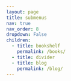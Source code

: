 ```yaml
---
layout: page
title: submenus
nav: true
nav_order: 8
dropdown: False
children:
  - title: bookshelf
    permalink: /books/
  - title: divider
  - title: blog
    permalink: /blog/
---
```

